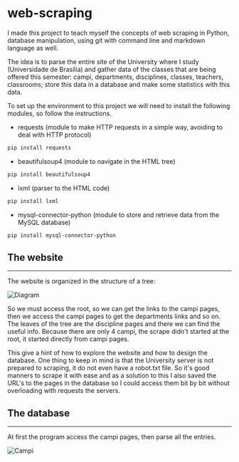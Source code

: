 # web-scraping

I made this project to teach myself the concepts of web scraping in Python, database manipulation, using git with command line and markdown language as well.

The idea is to parse the entire site of the University where I study (Universidade de Brasília) and gather data of the classes that are being offered this semester: campi, departments, disciplines, classes, teachers, classrooms; store this data in a database and make some statistics with this data.

To set up the environment to this project we will need to install the following modules, so follow the instructions.

* requests (module to make HTTP requests in a simple way, avoiding to deal with HTTP protocol)
```bash
pip install requests
```
* beautifulsoup4 (module to navigate in the HTML tree)
```bash
pip install beautifulsoup4
```
* lxml (parser to the HTML code)
```bash
pip install lxml
```
* mysql-connector-python (module to store and retrieve data from the MySQL database)
```bash
pip install mysql-connector-python
```

## The website
___

The website is organized in the structure of a tree:

![Diagram](C:\Users\Boris\Documents\ws-tree.png)

So we must access the root, so we can get the links to the campi pages, then we access the campi pages to get the departments links and so on. The leaves of the tree are the discipline pages and there we can find the useful info. Because there are only 4 campi, the scrape didn't started at the root, it started directly from campi pages.

This give a hint of how to explore the website and how to design the database. One thing to keep in mind is that the University server is not prepared to scraping, it do not even have a robot.txt file. So it's good manners to scrape it with ease and as a solution to this I also saved the URL's to the pages in the database so I could access them bit by bit without overloading with requests the servers.

## The database
___






At first the program access the campi pages, then parse all the entries.

![Campi](campi_pages)

